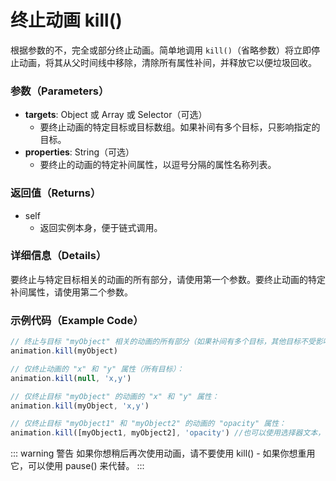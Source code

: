 # 终止动画 kill()

根据参数的不，完全或部分终止动画。简单地调用 `kill()`（省略参数）将立即停止动画，将其从父时间线中移除，清除所有属性补间，并释放它以便垃圾回收。

### 参数（Parameters）

- **targets**: Object 或 Array 或 Selector（可选）
  - 要终止动画的特定目标或目标数组。如果补间有多个目标，只影响指定的目标。
- **properties**: String（可选）
  - 要终止的动画的特定补间属性，以逗号分隔的属性名称列表。

### 返回值（Returns）

- self
  - 返回实例本身，便于链式调用。

### 详细信息（Details）

要终止与特定目标相关的动画的所有部分，请使用第一个参数。要终止动画的特定补间属性，请使用第二个参数。

### 示例代码（Example Code）

```javascript
// 终止与目标 "myObject" 相关的动画的所有部分（如果补间有多个目标，其他目标不受影响）：
animation.kill(myObject)

// 仅终止动画的 "x" 和 "y" 属性（所有目标）：
animation.kill(null, 'x,y')

// 仅终止目标 "myObject" 的动画的 "x" 和 "y" 属性：
animation.kill(myObject, 'x,y')

// 仅终止目标 "myObject1" 和 "myObject2" 的动画的 "opacity" 属性：
animation.kill([myObject1, myObject2], 'opacity') //也可以使用选择器文本，如 ".class1, .class2"
```

::: warning 警告
如果你想稍后再次使用动画，请不要使用 kill() - 如果你想重用它，可以使用 pause() 来代替。
:::
